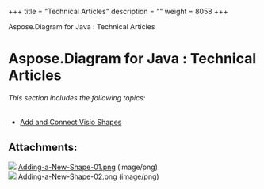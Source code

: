+++
title = "Technical Articles" 
description = "" 
weight = 8058 
+++

Aspose.Diagram for Java : Technical Articles  

# Aspose.Diagram for Java : Technical Articles


###### This section includes the following topics:  

*   [Add and Connect Visio Shapes](https://docs2.aspose.com/diagram/java/developerguide/technicalarticles/add+and+connect+visio+shapes)

## Attachments:

![](https://docs2.aspose.com/diagram/java/images/icons/bullet_blue.gif) [Adding-a-New-Shape-01.png](https://docs2.aspose.com/diagram/java/attachments/18612538/18809104.png) (image/png)  
![](https://docs2.aspose.com/diagram/java/images/icons/bullet_blue.gif) [Adding-a-New-Shape-02.png](https://docs2.aspose.com/diagram/java/attachments/18612538/18809100.png) (image/png)  

